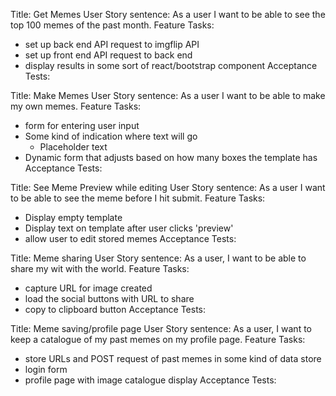 Title: Get Memes
User Story sentence: As a user I want to be able to see the top 100 memes of the past month.
Feature Tasks:
* set up back end API request to imgflip API
* set up front end API request to back end
* display results in some sort of react/bootstrap component
Acceptance Tests:

Title: Make Memes
User Story sentence: As a user I want to be able to make my own memes.
Feature Tasks:
* form for entering user input
* Some kind of indication where text will go 
  * Placeholder text
* Dynamic form that adjusts based on how many boxes the template has
Acceptance Tests:

Title: See Meme Preview while editing
User Story sentence: As a user I want to be able to see the meme before I hit submit.
Feature Tasks:
* Display empty template
* Display text on template after user clicks 'preview'
* allow user to edit stored memes
Acceptance Tests:

Title: Meme sharing
User Story sentence: As a user, I want to be able to share my wit with the world.
Feature Tasks:
* capture URL for image created
* load the social buttons with URL to share
* copy to clipboard button
Acceptance Tests:

Title: Meme saving/profile page
User Story sentence: As a user, I want to keep a catalogue of my past memes on my profile page.
Feature Tasks:
* store URLs and POST request of past memes in some kind of data store
* login form
* profile page with image catalogue display
Acceptance Tests:


